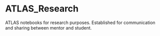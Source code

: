 # ATLAS_Research
ATLAS notebooks for research purposes. Established for communication and sharing between mentor and student. 
